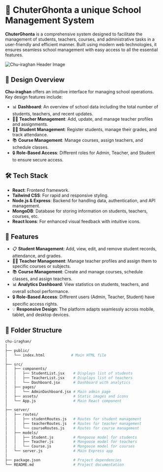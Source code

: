 # 🏫 ChuterGhonta a unique School Management System

**ChuterGhonta** is a comprehensive system designed to facilitate the management of students, teachers, courses, and administrative tasks in a user-friendly and efficient manner. Built using modern web technologies, it ensures seamless school management with easy access to all the essential features.

![Chu-iraghan Header Image](https://via.placeholder.com/1200x300.png?text=Chu-iraghan+School+Management+System)

## 🎨 Design Overview

**Chu-iraghan** offers an intuitive interface for managing school operations. Key design features include:
- 📊 **Dashboard**: An overview of school data including the total number of students, teachers, and recent updates.
- 👩‍🏫 **Teacher Management**: Add, update, and manage teacher profiles and assignments.
- 👨‍🎓 **Student Management**: Register students, manage their grades, and track attendance.
- 📚 **Course Management**: Manage courses, assign teachers, and schedule classes.
- 🔒 **Role-Based Access**: Different roles for Admin, Teacher, and Student to ensure secure access.

## 🛠 Tech Stack

- **React**: Frontend framework.
- **Tailwind CSS**: For rapid and responsive styling.
- **Node.js & Express**: Backend for handling data, authentication, and API management.
- **MongoDB**: Database for storing information on students, teachers, courses, etc.
- **React Icons**: For enhanced visual feedback with intuitive icons.

## 🚀 Features

- 📋 **Student Management**: Add, view, edit, and remove student records, attendance, and grades.
- 👩‍🏫 **Teacher Management**: Manage teacher profiles and assign them to specific courses or subjects.
- 📚 **Course Management**: Create and manage courses, schedule classes, and assign teachers.
- 📊 **Analytics Dashboard**: View statistics on students, teachers, and overall school performance.
- 🔒 **Role-Based Access**: Different users (Admin, Teacher, Student) have specific access rights.
- 💡 **Responsive Design**: The platform adapts seamlessly across mobile, tablet, and desktop devices.

## 📂 Folder Structure

```bash
chu-iraghan/
│
├── public/
│   └── index.html            # Main HTML file
│
├── src/
│   ├── components/
│   │   ├── StudentList.jsx    # Displays list of students
│   │   ├── TeacherList.jsx    # Displays list of teachers
│   │   └── Dashboard.jsx      # Dashboard with analytics
│   ├── pages/
│   │   └── AdminDashboard.jsx # Main admin page
│   ├── assets/                # Static images and icons
│   └── App.js                 # Main React component
│
├── server/
│   ├── routes/
│   │   ├── studentRoutes.js   # Routes for student management
│   │   ├── teacherRoutes.js   # Routes for teacher management
│   │   └── courseRoutes.js    # Routes for course management
│   ├── models/
│   │   ├── Student.js         # Mongoose model for students
│   │   ├── Teacher.js         # Mongoose model for teachers
│   │   └── Course.js          # Mongoose model for courses
│   └── server.js              # Main Express app
│
├── package.json               # Project dependencies
└── README.md                  # Project documentation
